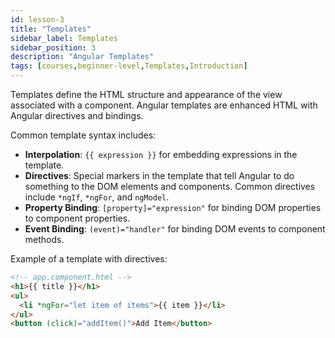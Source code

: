 ```yaml
---
id: lesson-3
title: "Templates"
sidebar_label: Templates
sidebar_position: 3
description: "Angular Templates"
tags: [courses,beginner-level,Templates,Introduction]
---
```


 
Templates define the HTML structure and appearance of the view associated with a component. Angular templates are enhanced HTML with Angular directives and bindings.

Common template syntax includes:
- **Interpolation**: `{{ expression }}` for embedding expressions in the template.
- **Directives**: Special markers in the template that tell Angular to do something to the DOM elements and components. Common directives include `*ngIf`, `*ngFor`, and `ngModel`.
- **Property Binding**: `[property]="expression"` for binding DOM properties to component properties.
- **Event Binding**: `(event)="handler"` for binding DOM events to component methods.

Example of a template with directives:
```html
<!-- app.component.html -->
<h1>{{ title }}</h1>
<ul>
  <li *ngFor="let item of items">{{ item }}</li>
</ul>
<button (click)="addItem()">Add Item</button>
```
